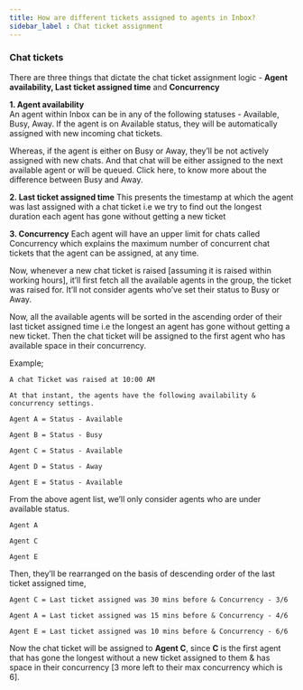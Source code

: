 ```yaml
---
title: How are different tickets assigned to agents in Inbox?
sidebar_label : Chat ticket assignment 
---
```


### Chat tickets

There are three things that dictate the chat ticket assignment logic - **Agent availability, Last ticket assigned time** and **Concurrency**

**1.  Agent availability**  
An agent within Inbox can be in any of the following statuses - Available, Busy, Away. If the agent is on Available status, they will be automatically assigned with new incoming chat tickets.
    
Whereas, if the agent is either on Busy or Away, they’ll be not actively assigned with new chats. And that chat will be either assigned to the next available agent or will be queued. Click here, to know more about the difference between Busy and Away.  
  
**2.  Last ticket assigned time**
This presents the timestamp at which the agent was last assigned with a chat ticket i.e we try to find out the longest duration each agent has gone without getting a new ticket  
  
**3.  Concurrency**
Each agent will have an upper limit for chats called Concurrency which explains the maximum number of concurrent chat tickets that the agent can be assigned, at any time.

  
Now, whenever a new chat ticket is raised [assuming it is raised within working hours], it’ll first fetch all the available agents in the group, the ticket was raised for. It’ll not consider agents who’ve set their status to Busy or Away.


Now, all the available agents will be sorted in the ascending order of their last ticket assigned time i.e the longest an agent has gone without getting a new ticket. Then the chat ticket will be assigned to the first agent who has available space in their concurrency.

  

Example;

    A chat Ticket was raised at 10:00 AM
    
    At that instant, the agents have the following availability & concurrency settings.
    
    Agent A = Status - Available
    
    Agent B = Status - Busy
    
    Agent C = Status - Available
    
    Agent D = Status - Away
    
    Agent E = Status - Available

  
From the above agent list, we’ll only consider agents who are under available status.

    Agent A
    
    Agent C
    
    Agent E


Then, they’ll be rearranged on the basis of descending order of the last ticket assigned time,

    Agent C = Last ticket assigned was 30 mins before & Concurrency - 3/6
    
    Agent A = Last ticket assigned was 15 mins before & Concurrency - 4/6
    
    Agent E = Last ticket assigned was 10 mins before & Concurrency - 6/6

  

Now the chat ticket will be assigned to **Agent C**, since **C** is the first agent that has gone the longest without a new ticket assigned to them & has space in their concurrency [3 more left to their max concurrency which is 6].
